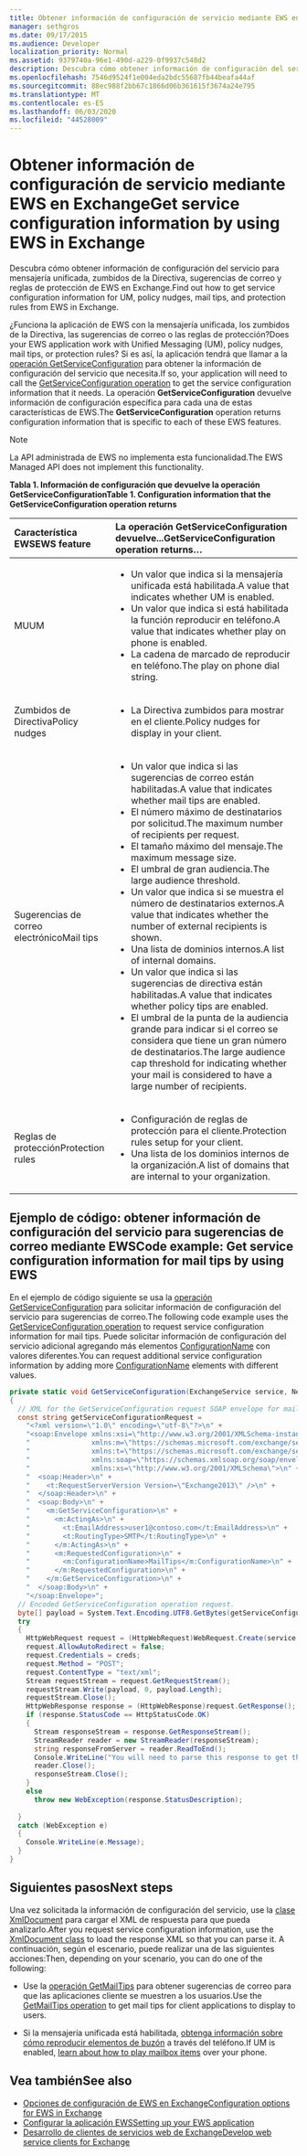 ```yaml
---
title: Obtener información de configuración de servicio mediante EWS en Exchange
manager: sethgros
ms.date: 09/17/2015
ms.audience: Developer
localization_priority: Normal
ms.assetid: 9379740a-96e1-490d-a229-0f9937c548d2
description: Descubra cómo obtener información de configuración del servicio para mensajería unificada, zumbidos de la Directiva, sugerencias de correo y reglas de protección de EWS en Exchange.
ms.openlocfilehash: 7546d9524f1e004eda2bdc55687fb44beafa44af
ms.sourcegitcommit: 88ec988f2bb67c1866d06b361615f3674a24e795
ms.translationtype: MT
ms.contentlocale: es-ES
ms.lasthandoff: 06/03/2020
ms.locfileid: "44528009"
---
```

# <a name="get-service-configuration-information-by-using-ews-in-exchange"></a><span data-ttu-id="3b61a-103">Obtener información de configuración de servicio mediante EWS en Exchange</span><span class="sxs-lookup"><span data-stu-id="3b61a-103">Get service configuration information by using EWS in Exchange</span></span>

<span data-ttu-id="3b61a-104">Descubra cómo obtener información de configuración del servicio para mensajería unificada, zumbidos de la Directiva, sugerencias de correo y reglas de protección de EWS en Exchange.</span><span class="sxs-lookup"><span data-stu-id="3b61a-104">Find out how to get service configuration information for UM, policy nudges, mail tips, and protection rules from EWS in Exchange.</span></span>
  
<span data-ttu-id="3b61a-105">¿Funciona la aplicación de EWS con la mensajería unificada, los zumbidos de la Directiva, las sugerencias de correo o las reglas de protección?</span><span class="sxs-lookup"><span data-stu-id="3b61a-105">Does your EWS application work with Unified Messaging (UM), policy nudges, mail tips, or protection rules?</span></span> <span data-ttu-id="3b61a-106">Si es así, la aplicación tendrá que llamar a la [operación GetServiceConfiguration](https://msdn.microsoft.com/library/070cbfe5-325a-4955-8e4a-8230ea0459a7%28Office.15%29.aspx) para obtener la información de configuración del servicio que necesita.</span><span class="sxs-lookup"><span data-stu-id="3b61a-106">If so, your application will need to call the [GetServiceConfiguration operation](https://msdn.microsoft.com/library/070cbfe5-325a-4955-8e4a-8230ea0459a7%28Office.15%29.aspx) to get the service configuration information that it needs.</span></span> <span data-ttu-id="3b61a-107">La operación **GetServiceConfiguration** devuelve información de configuración específica para cada una de estas características de EWS.</span><span class="sxs-lookup"><span data-stu-id="3b61a-107">The **GetServiceConfiguration** operation returns configuration information that is specific to each of these EWS features.</span></span> 
  
> [!NOTE]
> <span data-ttu-id="3b61a-108">La API administrada de EWS no implementa esta funcionalidad.</span><span class="sxs-lookup"><span data-stu-id="3b61a-108">The EWS Managed API does not implement this functionality.</span></span> 
  
<span data-ttu-id="3b61a-109">**Tabla 1. Información de configuración que devuelve la operación GetServiceConfiguration**</span><span class="sxs-lookup"><span data-stu-id="3b61a-109">**Table 1. Configuration information that the GetServiceConfiguration operation returns**</span></span>

|<span data-ttu-id="3b61a-110">Característica EWS</span><span class="sxs-lookup"><span data-stu-id="3b61a-110">EWS feature</span></span>|<span data-ttu-id="3b61a-111">La operación GetServiceConfiguration devuelve...</span><span class="sxs-lookup"><span data-stu-id="3b61a-111">GetServiceConfiguration operation returns…</span></span>|
|:-----|:-----|
|<span data-ttu-id="3b61a-112">MU</span><span class="sxs-lookup"><span data-stu-id="3b61a-112">UM</span></span>  <br/> | <ul><li><span data-ttu-id="3b61a-113">Un valor que indica si la mensajería unificada está habilitada.</span><span class="sxs-lookup"><span data-stu-id="3b61a-113">A value that indicates whether UM is enabled.</span></span></li><li><span data-ttu-id="3b61a-114">Un valor que indica si está habilitada la función reproducir en teléfono.</span><span class="sxs-lookup"><span data-stu-id="3b61a-114">A value that indicates whether play on phone is enabled.</span></span></li><li><span data-ttu-id="3b61a-115">La cadena de marcado de reproducir en teléfono.</span><span class="sxs-lookup"><span data-stu-id="3b61a-115">The play on phone dial string.</span></span></li></ul> |
|<span data-ttu-id="3b61a-116">Zumbidos de Directiva</span><span class="sxs-lookup"><span data-stu-id="3b61a-116">Policy nudges</span></span>  <br/> | <ul><li><span data-ttu-id="3b61a-117">La Directiva zumbidos para mostrar en el cliente.</span><span class="sxs-lookup"><span data-stu-id="3b61a-117">Policy nudges for display in your client.</span></span></li></ul> |
|<span data-ttu-id="3b61a-118">Sugerencias de correo electrónico</span><span class="sxs-lookup"><span data-stu-id="3b61a-118">Mail tips</span></span>  <br/> | <ul><li><span data-ttu-id="3b61a-119">Un valor que indica si las sugerencias de correo están habilitadas.</span><span class="sxs-lookup"><span data-stu-id="3b61a-119">A value that indicates whether mail tips are enabled.</span></span></li><li><span data-ttu-id="3b61a-120">El número máximo de destinatarios por solicitud.</span><span class="sxs-lookup"><span data-stu-id="3b61a-120">The maximum number of recipients per request.</span></span></li><li><span data-ttu-id="3b61a-121">El tamaño máximo del mensaje.</span><span class="sxs-lookup"><span data-stu-id="3b61a-121">The maximum message size.</span></span></li><li><span data-ttu-id="3b61a-122">El umbral de gran audiencia.</span><span class="sxs-lookup"><span data-stu-id="3b61a-122">The large audience threshold.</span></span></li><li><span data-ttu-id="3b61a-123">Un valor que indica si se muestra el número de destinatarios externos.</span><span class="sxs-lookup"><span data-stu-id="3b61a-123">A value that indicates whether the number of external recipients is shown.</span></span></li><li><span data-ttu-id="3b61a-124">Una lista de dominios internos.</span><span class="sxs-lookup"><span data-stu-id="3b61a-124">A list of internal domains.</span></span></li><li><span data-ttu-id="3b61a-125">Un valor que indica si las sugerencias de directiva están habilitadas.</span><span class="sxs-lookup"><span data-stu-id="3b61a-125">A value that indicates whether policy tips are enabled.</span></span></li><li><span data-ttu-id="3b61a-126">El umbral de la punta de la audiencia grande para indicar si el correo se considera que tiene un gran número de destinatarios.</span><span class="sxs-lookup"><span data-stu-id="3b61a-126">The large audience cap threshold for indicating whether your mail is considered to have a large number of recipients.</span></span>  </li></ul>|
|<span data-ttu-id="3b61a-127">Reglas de protección</span><span class="sxs-lookup"><span data-stu-id="3b61a-127">Protection rules</span></span>  <br/> | <ul><li><span data-ttu-id="3b61a-128">Configuración de reglas de protección para el cliente.</span><span class="sxs-lookup"><span data-stu-id="3b61a-128">Protection rules setup for your client.</span></span></li><li><span data-ttu-id="3b61a-129">Una lista de los dominios internos de la organización.</span><span class="sxs-lookup"><span data-stu-id="3b61a-129">A list of domains that are internal to your organization.</span></span>  </li></ul> |
   
## <a name="code-example-get-service-configuration-information-for-mail-tips-by-using-ews"></a><span data-ttu-id="3b61a-130">Ejemplo de código: obtener información de configuración del servicio para sugerencias de correo mediante EWS</span><span class="sxs-lookup"><span data-stu-id="3b61a-130">Code example: Get service configuration information for mail tips by using EWS</span></span>

<span data-ttu-id="3b61a-131">En el ejemplo de código siguiente se usa la [operación GetServiceConfiguration](https://msdn.microsoft.com/library/070cbfe5-325a-4955-8e4a-8230ea0459a7%28Office.15%29.aspx) para solicitar información de configuración del servicio para sugerencias de correo.</span><span class="sxs-lookup"><span data-stu-id="3b61a-131">The following code example uses the [GetServiceConfiguration operation](https://msdn.microsoft.com/library/070cbfe5-325a-4955-8e4a-8230ea0459a7%28Office.15%29.aspx) to request service configuration information for mail tips.</span></span> <span data-ttu-id="3b61a-132">Puede solicitar información de configuración del servicio adicional agregando más elementos [ConfigurationName](https://msdn.microsoft.com/library/3b524a2f-9c6b-4550-9f3d-f78d176b0f7b%28Office.15%29.aspx) con valores diferentes.</span><span class="sxs-lookup"><span data-stu-id="3b61a-132">You can request additional service configuration information by adding more [ConfigurationName](https://msdn.microsoft.com/library/3b524a2f-9c6b-4550-9f3d-f78d176b0f7b%28Office.15%29.aspx) elements with different values.</span></span> 
  
```cs
private static void GetServiceConfiguration(ExchangeService service, NetworkCredential creds)
{ 
  // XML for the GetServiceConfiguration request SOAP envelope for mail tips configuration information.
  const string getServiceConfigurationRequest = 
    "<?xml version=\"1.0\" encoding=\"utf-8\"?>\n" +
    "<soap:Envelope xmlns:xsi=\"http://www.w3.org/2001/XMLSchema-instance\"\n" +
    "               xmlns:m=\"https://schemas.microsoft.com/exchange/services/2006/messages\"\n" +
    "               xmlns:t=\"https://schemas.microsoft.com/exchange/services/2006/types\" \n" +
    "               xmlns:soap=\"https://schemas.xmlsoap.org/soap/envelope/\"\n" +
    "               xmlns:xs=\"http://www.w3.org/2001/XMLSchema\">\n" +
    "  <soap:Header>\n" +
    "    <t:RequestServerVersion Version=\"Exchange2013\" />\n" +
    "  </soap:Header>\n" +
    "  <soap:Body>\n" +
    "    <m:GetServiceConfiguration>\n" +
    "      <m:ActingAs>\n" +
    "        <t:EmailAddress>user1@contoso.com</t:EmailAddress>\n" +
    "        <t:RoutingType>SMTP</t:RoutingType>\n" +
    "      </m:ActingAs>\n" +
    "      <m:RequestedConfiguration>\n" +
    "        <m:ConfigurationName>MailTips</m:ConfigurationName>\n" +
    "      </m:RequestedConfiguration>\n" +
    "    </m:GetServiceConfiguration>\n" +
    "  </soap:Body>\n" +
    "</soap:Envelope>";
  // Encoded GetServiceConfiguration operation request.
  byte[] payload = System.Text.Encoding.UTF8.GetBytes(getServiceConfigurationRequest);
  try
  {
    HttpWebRequest request = (HttpWebRequest)WebRequest.Create(service.Url);
    request.AllowAutoRedirect = false;
    request.Credentials = creds;
    request.Method = "POST";
    request.ContentType = "text/xml";
    Stream requestStream = request.GetRequestStream();
    requestStream.Write(payload, 0, payload.Length);
    requestStream.Close();
    HttpWebResponse response = (HttpWebResponse)request.GetResponse();
    if (response.StatusCode == HttpStatusCode.OK)
    {
      Stream responseStream = response.GetResponseStream();
      StreamReader reader = new StreamReader(responseStream);
      string responseFromServer = reader.ReadToEnd();
      Console.WriteLine("You will need to parse this response to get the configuration information:\n\n" + responseFromServer);
      reader.Close();
      responseStream.Close();
    }
    else
      throw new WebException(response.StatusDescription);
          
  }
  catch (WebException e)
  {
    Console.WriteLine(e.Message);
  }
}

```

## <a name="next-steps"></a><span data-ttu-id="3b61a-133">Siguientes pasos</span><span class="sxs-lookup"><span data-stu-id="3b61a-133">Next steps</span></span>

<span data-ttu-id="3b61a-134">Una vez solicitada la información de configuración del servicio, use la [clase XmlDocument](https://msdn.microsoft.com/library/system.xml.xmldocument.aspx) para cargar el XML de respuesta para que pueda analizarlo.</span><span class="sxs-lookup"><span data-stu-id="3b61a-134">After you request service configuration information, use the [XmlDocument class](https://msdn.microsoft.com/library/system.xml.xmldocument.aspx) to load the response XML so that you can parse it.</span></span> <span data-ttu-id="3b61a-135">A continuación, según el escenario, puede realizar una de las siguientes acciones:</span><span class="sxs-lookup"><span data-stu-id="3b61a-135">Then, depending on your scenario, you can do one of the following:</span></span> 
  
- <span data-ttu-id="3b61a-136">Use la [operación GetMailTips](https://msdn.microsoft.com/library/025483ec-a9f3-4735-8a95-d26e30ea7974%28Office.15%29.aspx) para obtener sugerencias de correo para que las aplicaciones cliente se muestren a los usuarios.</span><span class="sxs-lookup"><span data-stu-id="3b61a-136">Use the [GetMailTips operation](https://msdn.microsoft.com/library/025483ec-a9f3-4735-8a95-d26e30ea7974%28Office.15%29.aspx) to get mail tips for client applications to display to users.</span></span> 
    
- <span data-ttu-id="3b61a-137">Si la mensajería unificada está habilitada, [obtenga información sobre cómo reproducir elementos de buzón](https://blogs.msdn.com/b/exchangedev/archive/2009/11/05/play-exchange-2010-mailbox-items-on-your-phone-by-using-the-ews-managed-api.aspx) a través del teléfono.</span><span class="sxs-lookup"><span data-stu-id="3b61a-137">If UM is enabled, [learn about how to play mailbox items](https://blogs.msdn.com/b/exchangedev/archive/2009/11/05/play-exchange-2010-mailbox-items-on-your-phone-by-using-the-ews-managed-api.aspx) over your phone.</span></span> 
    
## <a name="see-also"></a><span data-ttu-id="3b61a-138">Vea también</span><span class="sxs-lookup"><span data-stu-id="3b61a-138">See also</span></span>

- [<span data-ttu-id="3b61a-139">Opciones de configuración de EWS en Exchange</span><span class="sxs-lookup"><span data-stu-id="3b61a-139">Configuration options for EWS in Exchange</span></span>](configuration-options-for-ews-in-exchange.md)    
- [<span data-ttu-id="3b61a-140">Configurar la aplicación EWS</span><span class="sxs-lookup"><span data-stu-id="3b61a-140">Setting up your EWS application</span></span>](setting-up-your-ews-application.md)    
- [<span data-ttu-id="3b61a-141">Desarrollo de clientes de servicios web de Exchange</span><span class="sxs-lookup"><span data-stu-id="3b61a-141">Develop web service clients for Exchange</span></span>](develop-web-service-clients-for-exchange.md)
    

